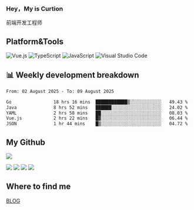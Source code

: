 ### Hey，My is Curtion
前端开发工程师
## Platform&Tools

![Vue.js](https://img.shields.io/badge/-Vue.js-4FC08D?style=flat-square&logo=Vue.js&logoColor=white)
![TypeScript](https://img.shields.io/badge/-TypeScript-007ACC?style=flat-square&logo=typescript&logoColor=white)
![JavaScript](https://img.shields.io/badge/-JavaScript-F7DF1E?style=flat-square&logo=javascript&logoColor=black)
![Visual Studio Code](https://img.shields.io/badge/-VSCode-007ACC?style=flat-square&logo=Visual-Studio-Code&logoColor=white)

## 📊 Weekly development breakdown

<!--START_SECTION:waka-->

```txt
From: 02 August 2025 - To: 09 August 2025

Go                18 hrs 16 mins  ████████████▒░░░░░░░░░░░░   49.43 %
Java              8 hrs 52 mins   ██████░░░░░░░░░░░░░░░░░░░   24.02 %
YAML              2 hrs 58 mins   ██░░░░░░░░░░░░░░░░░░░░░░░   08.03 %
Vue.js            2 hrs 22 mins   █▓░░░░░░░░░░░░░░░░░░░░░░░   06.44 %
JSON              1 hr 44 mins    █▒░░░░░░░░░░░░░░░░░░░░░░░   04.72 %
```

<!--END_SECTION:waka-->

## My Github

![](http://github-profile-summary-cards.vercel.app/api/cards/profile-details?username=curtion&theme=nord_bright)

![](http://github-profile-summary-cards.vercel.app/api/cards/stats?username=curtion&theme=nord_bright)
![](http://github-profile-summary-cards.vercel.app/api/cards/productive-time?username=curtion&theme=nord_bright&utcOffset=8)
![](http://github-profile-summary-cards.vercel.app/api/cards/repos-per-language?username=curtion&theme=nord_bright)
![](http://github-profile-summary-cards.vercel.app/api/cards/most-commit-language?username=curtion&theme=nord_bright)

## Where to find me

[BLOG](https://blog.3gxk.net)
